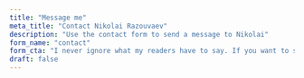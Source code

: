 ```yaml
---
title: "Message me"
meta_title: "Contact Nikolai Razouvaev"
description: "Use the contact form to send a message to Nikolai"
form_name: "contact"
form_cta: "I never ignore what my readers have to say. If you want to start a conversation, this is the best place to do it. Fill out the form, hit send and we'll talk."
draft: false
---
```

